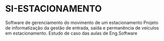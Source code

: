 # SI-ESTACIONAMENTO
Software de gerenciamento do movimento de um estacionamento 
Projeto de informatização da gestão de entrada, saída e permanência de veículos em estacionamento.
Estudo de caso das aulas de Eng.Software
